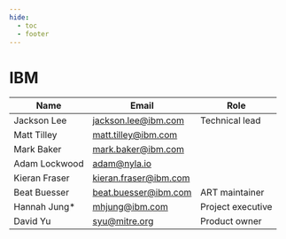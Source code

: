 ```yaml
---
hide:
  - toc
  - footer
---
```


# IBM

| Name | Email | Role |
| ---- | ----- | ---- |
| Jackson Lee | jackson.lee@ibm.com | Technical lead |
| Matt Tilley | matt.tilley@ibm.com | |
| Mark Baker | mark.baker@ibm.com | |
| Adam Lockwood | adam@nyla.io | | 
| Kieran Fraser | kieran.fraser@ibm.com | |
| Beat Buesser | beat.buesser@ibm.com | ART maintainer |
| Hannah Jung* | mhjung@ibm.com | Project executive |
| David Yu | syu@mitre.org | Product owner |